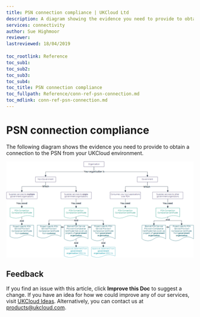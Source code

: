 ```yaml
---
title: PSN connection compliance | UKCloud Ltd
description: A diagram showing the evidence you need to provide to obtain connection to the PSN from your UKCloud environment
services: connectivity
author: Sue Highmoor
reviewer:
lastreviewed: 18/04/2019

toc_rootlink: Reference
toc_sub1: 
toc_sub2:
toc_sub3:
toc_sub4:
toc_title: PSN connection compliance
toc_fullpath: Reference/conn-ref-psn-connection.md
toc_mdlink: conn-ref-psn-connection.md
---
```


# PSN connection compliance

The following diagram shows the evidence you need to provide to obtain a connection to the PSN from your UKCloud environment.

![PSN connection compliance](images/conn-psn-connection-compliance.png)

## Feedback

If you find an issue with this article, click **Improve this Doc** to suggest a change. If you have an idea for how we could improve any of our services, visit [UKCloud Ideas](https://ideas.ukcloud.com). Alternatively, you can contact us at <products@ukcloud.com>.